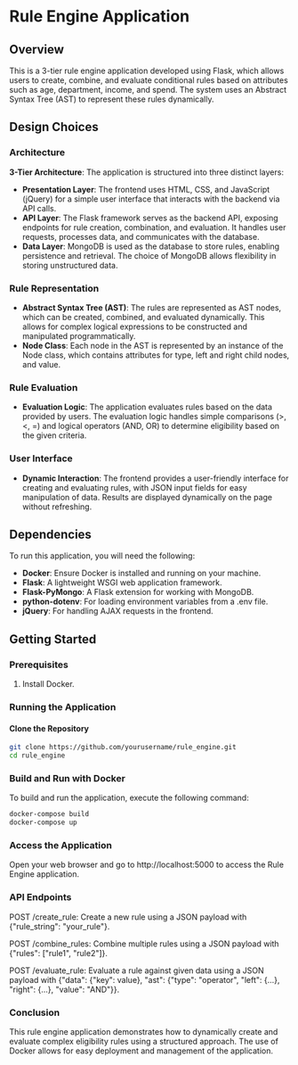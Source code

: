 # Rule Engine Application

## Overview

This is a 3-tier rule engine application developed using Flask, which allows users to create, combine, and evaluate conditional rules based on attributes such as age, department, income, and spend. The system uses an Abstract Syntax Tree (AST) to represent these rules dynamically.

## Design Choices

### Architecture

**3-Tier Architecture**: The application is structured into three distinct layers:

- **Presentation Layer**: The frontend uses HTML, CSS, and JavaScript (jQuery) for a simple user interface that interacts with the backend via API calls.
- **API Layer**: The Flask framework serves as the backend API, exposing endpoints for rule creation, combination, and evaluation. It handles user requests, processes data, and communicates with the database.
- **Data Layer**: MongoDB is used as the database to store rules, enabling persistence and retrieval. The choice of MongoDB allows flexibility in storing unstructured data.

### Rule Representation

- **Abstract Syntax Tree (AST)**: The rules are represented as AST nodes, which can be created, combined, and evaluated dynamically. This allows for complex logical expressions to be constructed and manipulated programmatically.
- **Node Class**: Each node in the AST is represented by an instance of the Node class, which contains attributes for type, left and right child nodes, and value.

### Rule Evaluation

- **Evaluation Logic**: The application evaluates rules based on the data provided by users. The evaluation logic handles simple comparisons (>, <, =) and logical operators (AND, OR) to determine eligibility based on the given criteria.

### User Interface

- **Dynamic Interaction**: The frontend provides a user-friendly interface for creating and evaluating rules, with JSON input fields for easy manipulation of data. Results are displayed dynamically on the page without refreshing.

## Dependencies

To run this application, you will need the following:

- **Docker**: Ensure Docker is installed and running on your machine.
- **Flask**: A lightweight WSGI web application framework.
- **Flask-PyMongo**: A Flask extension for working with MongoDB.
- **python-dotenv**: For loading environment variables from a .env file.
- **jQuery**: For handling AJAX requests in the frontend.

## Getting Started

### Prerequisites

1. Install Docker.

### Running the Application

#### Clone the Repository

```bash
git clone https://github.com/yourusername/rule_engine.git
cd rule_engine
```

### Build and Run with Docker
To build and run the application, execute the following command:

```bash
docker-compose build
docker-compose up
```

### Access the Application
Open your web browser and go to http://localhost:5000 to access the Rule Engine application.

### API Endpoints
POST /create_rule: Create a new rule using a JSON payload with {"rule_string": "your_rule"}.

POST /combine_rules: Combine multiple rules using a JSON payload with {"rules": ["rule1", "rule2"]}.

POST /evaluate_rule: Evaluate a rule against given data using a JSON payload with {"data": {"key": value}, "ast": {"type": "operator", "left": {...}, "right": {...}, "value": "AND"}}.

### Conclusion
This rule engine application demonstrates how to dynamically create and evaluate complex eligibility rules using a structured approach. The use of Docker allows for easy deployment and management of the application.
